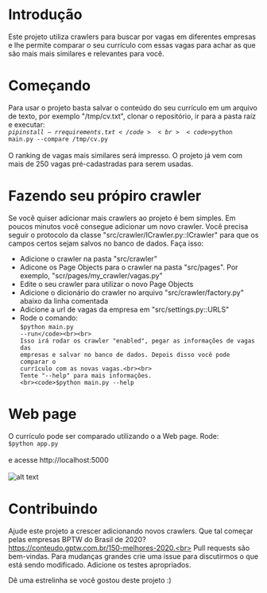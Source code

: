 # Introdução
Este projeto utiliza crawlers para buscar por vagas em diferentes empresas e lhe permite comparar o seu currículo com essas vagas para achar as que são mais mais similares e relevantes para você.
# Começando
Para usar o projeto basta salvar o conteúdo do seu currículo em um arquivo de texto, por exemplo "/tmp/cv.txt", clonar o repositório, ir para a pasta raíz e executar:
<br><code>$pip install -r requirements.txt</code>
<br><code>$python main.py --compare /tmp/cv.py</code><br><br>
O ranking de vagas mais similares será impresso. O projeto já vem com mais de 250 vagas pré-cadastradas para serem usadas.
# Fazendo seu própiro crawler
Se você quiser adicionar mais crawlers ao projeto é bem simples. Em poucos minutos você consegue adicionar um novo crawler. Você precisa seguir o protocolo da classe "src/crawler/ICrawler.py::ICrawler" para que os campos certos sejam salvos no banco de dados. Faça isso:
- Adicione o crawler na pasta "src/crawler"
- Adicone os Page Objects para o crawler na pasta "src/pages". Por exemplo, "scr/pages/my_crawler/vagas.py"
- Edite o seu crawler para utilizar o novo Page Objects
- Adicione o dicionário do crawler no arquivo "src/crawler/factory.py" abaixo da linha comentada
- Adicione a url de vagas da empresa em "src/settings.py::URLS"
- Rode o comando:
<br><code>$python main.py --run</code><br><br>
Isso irá rodar os crawler "enabled", pegar as informações de vagas das empresas e salvar no banco de dados. Depois disso você pode comparar o currículo com as novas vagas.<br><br>
Tente "--help" para mais informações.
<br><code>$python main.py --help</code><br>
# Web page
O currículo pode ser comparado utilizando o a Web page. Rode:
<br><code>$python app.py</code><br><br>
e acesse http://localhost:5000
<br><br>
![alt text](https://i.ibb.co/HH2cJZk/web-page.png)
# Contribuindo
Ajude este projeto a crescer adicionando novos crawlers. Que tal começar pelas empresas BPTW do Brasil de 2020? https://conteudo.gptw.com.br/150-melhores-2020.<br>
Pull requests são bem-vindas. Para mudanças grandes crie uma issue para discutirmos o que está sendo modificado. Adicione os testes apropriados.

Dê uma estrelinha se você gostou deste projeto :)
